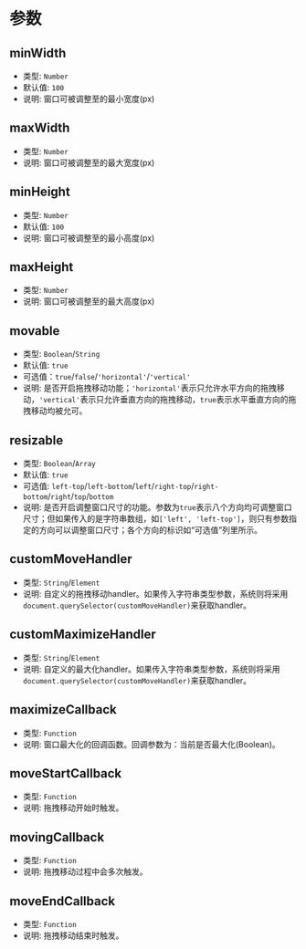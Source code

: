 # 参数

## minWidth
- 类型: `Number`
- 默认值: `100`
- 说明: 窗口可被调整至的最小宽度(px)

## maxWidth
- 类型: `Number`
- 说明: 窗口可被调整至的最大宽度(px)

## minHeight
- 类型: `Number`
- 默认值: `100`
- 说明: 窗口可被调整至的最小高度(px)

## maxHeight
- 类型: `Number`
- 说明: 窗口可被调整至的最大高度(px)

## movable
- 类型: `Boolean`/`String`
- 默认值: `true`
- 可选值：`true`/`false`/`'horizontal'`/`'vertical'`
- 说明: 是否开启拖拽移动功能；`'horizontal'`表示只允许水平方向的拖拽移动，`'vertical'`表示只允许垂直方向的拖拽移动，`true`表示水平垂直方向的拖拽移动均被允可。

## resizable
- 类型: `Boolean`/`Array`
- 默认值: `true`
- 可选值: `left-top`/`left-bottom`/`left`/`right-top`/`right-bottom`/`right`/`top`/`bottom`
- 说明: 是否开启调整窗口尺寸的功能。参数为`true`表示八个方向均可调整窗口尺寸；但如果传入的是字符串数组，如`['left', 'left-top']`，则只有参数指定的方向可以调整窗口尺寸；各个方向的标识如“可选值”列里所示。

## customMoveHandler
- 类型: `String`/`Element`
- 说明: 自定义的拖拽移动handler。如果传入字符串类型参数，系统则将采用`document.querySelector(customMoveHandler)`来获取handler。

## customMaximizeHandler
- 类型: `String`/`Element`
- 说明: 自定义的最大化handler。如果传入字符串类型参数，系统则将采用`document.querySelector(customMoveHandler)`来获取handler。

## maximizeCallback
- 类型: `Function`
- 说明: 窗口最大化的回调函数。回调参数为：当前是否最大化(Boolean)。

## moveStartCallback
- 类型: `Function`
- 说明: 拖拽移动开始时触发。

## movingCallback
- 类型: `Function`
- 说明: 拖拽移动过程中会多次触发。

## moveEndCallback
- 类型: `Function`
- 说明: 拖拽移动结束时触发。